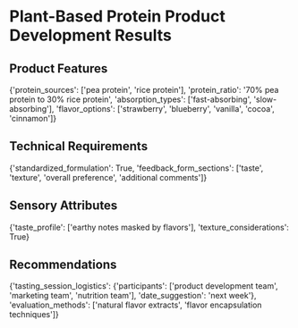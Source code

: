 # Plant-Based Protein Product Development Results

## Product Features
{'protein_sources': ['pea protein', 'rice protein'], 'protein_ratio': '70% pea protein to 30% rice protein', 'absorption_types': ['fast-absorbing', 'slow-absorbing'], 'flavor_options': ['strawberry', 'blueberry', 'vanilla', 'cocoa', 'cinnamon']}

## Technical Requirements
{'standardized_formulation': True, 'feedback_form_sections': ['taste', 'texture', 'overall preference', 'additional comments']}

## Sensory Attributes
{'taste_profile': ['earthy notes masked by flavors'], 'texture_considerations': True}

## Recommendations
{'tasting_session_logistics': {'participants': ['product development team', 'marketing team', 'nutrition team'], 'date_suggestion': 'next week'}, 'evaluation_methods': ['natural flavor extracts', 'flavor encapsulation techniques']}